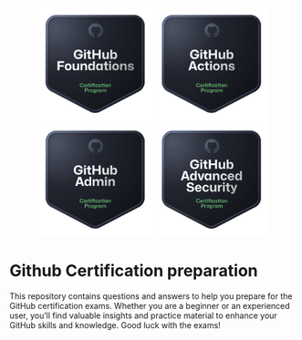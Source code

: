 <div align="center">
<img src="https://github.com/romanrabodzei/romanrabodzei/blob/main/github-foundations.png" alt="GitHub Foundations" width="200" height="200">
<img src="https://github.com/romanrabodzei/romanrabodzei/blob/main/github-actions.png" alt="GitHub Actions" width="200" height="200">
<img src="https://github.com/romanrabodzei/romanrabodzei/blob/main/github-administration.png" alt="GitHub Administration" width="200" height="200">
<img src="https://github.com/romanrabodzei/romanrabodzei/blob/main/github-advanced-security.png" alt="GitHub Advanced Security" width="200" height="200">
</div>

# Github Certification preparation

<p>
This repository contains questions and answers to help you prepare for the GitHub certification exams. Whether you are a beginner or an experienced user, you’ll find valuable insights and practice material to enhance your GitHub skills and knowledge. Good luck with the exams!
</p>
